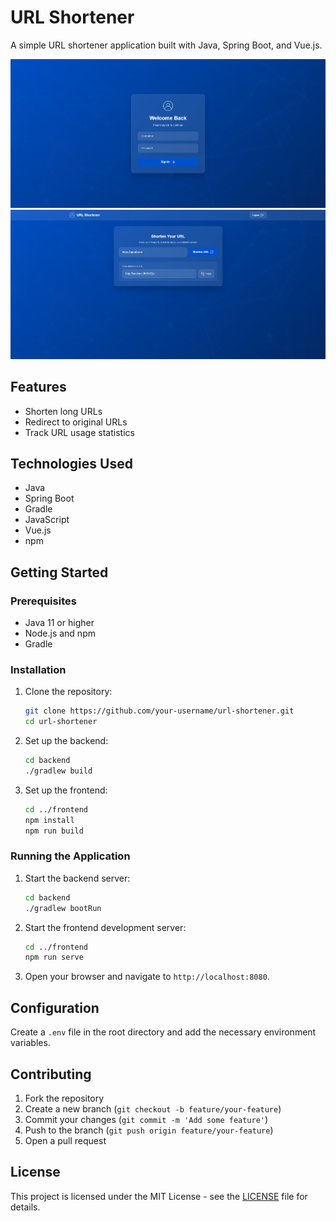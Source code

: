 # URL Shortener

A simple URL shortener application built with Java, Spring Boot, and Vue.js.

![Image 1](./img/n1.png)
![Image 2](./img/n2.png)

## Features

- Shorten long URLs
- Redirect to original URLs
- Track URL usage statistics

## Technologies Used

- Java
- Spring Boot
- Gradle
- JavaScript
- Vue.js
- npm

## Getting Started

### Prerequisites

- Java 11 or higher
- Node.js and npm
- Gradle

### Installation

1. Clone the repository:
    ```sh
    git clone https://github.com/your-username/url-shortener.git
    cd url-shortener
    ```

2. Set up the backend:
    ```sh
    cd backend
    ./gradlew build
    ```

3. Set up the frontend:
    ```sh
    cd ../frontend
    npm install
    npm run build
    ```

### Running the Application

1. Start the backend server:
    ```sh
    cd backend
    ./gradlew bootRun
    ```

2. Start the frontend development server:
    ```sh
    cd ../frontend
    npm run serve
    ```

3. Open your browser and navigate to `http://localhost:8080`.

## Configuration

Create a `.env` file in the root directory and add the necessary environment variables.

## Contributing

1. Fork the repository
2. Create a new branch (`git checkout -b feature/your-feature`)
3. Commit your changes (`git commit -m 'Add some feature'`)
4. Push to the branch (`git push origin feature/your-feature`)
5. Open a pull request

## License

This project is licensed under the MIT License - see the [LICENSE](LICENSE) file for details.